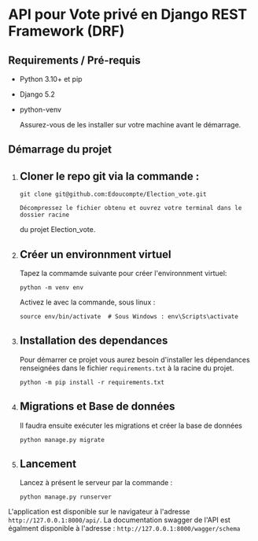 # API pour Vote privé en Django REST Framework (DRF)

## Requirements / Pré-requis

- Python 3.10+ et pip
- Django 5.2
- python-venv

  Assurez-vous de les installer sur votre machine avant le démarrage.

## Démarrage du projet

1.  ## Cloner le repo git via la commande :

    ```
    git clone git@github.com:Edoucompte/Election_vote.git

    ```

        Décompressez le fichier obtenu et ouvrez votre terminal dans le dossier racine

    du projet Election_vote.

2.  ## Créer un environnment virtuel

    Tapez la commamde suivante pour créer l'environnment virtuel:

    ```
    python -m venv env

    ```

    Activez le avec la commande, sous linux :

    ```
    source env/bin/activate  # Sous Windows : env\Scripts\activate

    ```

3.  ## Installation des dependances

    Pour démarrer ce projet vous aurez besoin d'installer les dépendances renseignées dans
    le fichier `requirements.txt` à la racine du projet.

    ```
    python -m pip install -r requirements.txt

    ```

4.  ## Migrations et Base de données

    Il faudra ensuite exécuter les migrations et créer la base de données

    ```
    python manage.py migrate

    ```

5.  ## Lancement

    Lancez à présent le serveur par la commande :

    ```
    python manage.py runserver

    ```

L'application est disponible sur le navigateur à l'adresse
`http://127.0.0.1:8000/api/`. La documentation swagger de l'API
est égalment disponible à l'adresse : `http://127.0.0.1:8000/wagger/schema`
